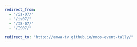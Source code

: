 ```yaml
---
redirect_from:
  - "/is-07/"
  - "/is07/"
  - "/IS-07/"
  - "/IS07/"

redirect_to: "https://amwa-tv.github.io/nmos-event-tally/"
---
```

